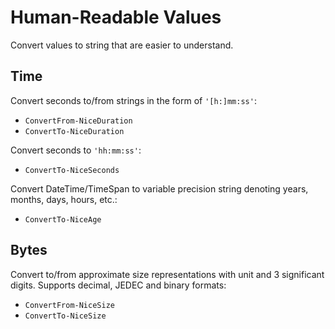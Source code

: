Human-Readable Values
=====================

Convert values to string that are easier to understand.


Time
----

Convert seconds to/from strings in the form of `'[h:]mm:ss'`:

* `ConvertFrom-NiceDuration`
* `ConvertTo-NiceDuration`

Convert seconds to `'hh:mm:ss'`:

* `ConvertTo-NiceSeconds`

Convert DateTime/TimeSpan to variable precision string denoting years, months, days, hours, etc.:

* `ConvertTo-NiceAge`


Bytes
-----

Convert to/from approximate size representations with unit and 3 significant digits. Supports decimal, JEDEC and binary formats:

* `ConvertFrom-NiceSize`
* `ConvertTo-NiceSize`
